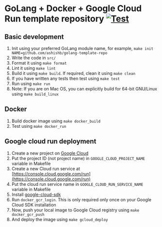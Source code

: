 # GoLang + Docker + Google Cloud Run template repository [![Test](https://github.com/ashishb/golang-template-repo/workflows/Test/badge.svg)](https://github.com/ashishb/golang-template-repo/actions)



## Basic development

1. Init using your preferred GoLang module name, for example, `make init NAME=github.com/ashishb/golang-template-repo`
2. Write the code in `src/`
3. Format it using `make format`
4. Lint it using `make lint`
5. Build it using `make build`. If required, clean it using `make clean`
6. If you have written any tests then test using `make test`
7. Run using `make run`
8. Note: If you are on Mac OS, you can explicitly build for 64-bit GNU/Linux using `make build_linux`

## Docker
1. Build docker image using `make docker_build`
2. Test using `make docker_run`

## Google cloud run deployment
1. Create a new project on [Google Cloud](https://console.cloud.google.com/)
2. Put the project ID (not project name) in `GOOGLE_CLOUD_PROJECT_NAME` variable in Makefile
3. Create a new Cloud run service at [https://console.cloud.google.com/run](https://console.cloud.google.com/run)
4. Put the cloud run service name in `GOOGLE_CLOUD_RUN_SERVICE_NAME` variable in Makefile
5. Install [google-cloud-sdk](https://formulae.brew.sh/cask/google-cloud-sdk)
6. Run `docker_gcr_login`. This is only required only once on your Google Cloud SDK installation
7. Now, push your local image to Google Cloud registry using `make docker_gcr_push`
8. And deploy the image using `make gcloud_deploy`

